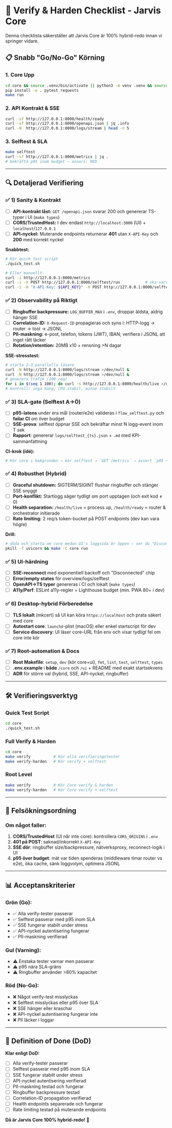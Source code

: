 # 🚀 Verify & Harden Checklist - Jarvis Core

Denna checklista säkerställer att Jarvis Core är 100% hybrid-redo innan vi springer vidare.

## 📋 Snabb "Go/No-Go" Körning

### 1. Core Upp
```bash
cd core && source .venv/bin/activate || python3 -m venv .venv && source .venv/bin/activate
pip install -e . pytest requests
make run
```

### 2. API Kontrakt & SSE
```bash
curl -sf http://127.0.0.1:8000/health/ready
curl -sf http://127.0.0.1:8000/openapi.json | jq .info
curl -N  http://127.0.0.1:8000/logs/stream | head -n 5
```

### 3. Selftest & SLA
```bash
make selftest
curl -sf http://127.0.0.1:8000/metrics | jq .
# bekräfta p95 inom budget – annars: RED
```

---

## 🔍 Detaljerad Verifiering

### ✅ 1) Sanity & Kontrakt

- [ ] **API-kontrakt låst:** `GET /openapi.json` svarar 200 och genererar TS-typer i UI (`make types`)
- [ ] **CORS/TrustedHost:** I dev endast `http://localhost:3000` (UI) + `localhost`/`127.0.0.1`
- [ ] **API-nyckel:** Muterande endpoints returnerar **401** utan `X-API-Key` och **200** med korrekt nyckel

**Snabbtest:**
```bash
# Kör quick test script
./quick_test.sh

# Eller manuellt:
curl -i http://127.0.0.1:8000/metrics
curl -i -X POST http://127.0.0.1:8000/selftest/run           # ska vara 401
curl -i -H "X-API-Key: ${API_KEY}" -X POST http://127.0.0.1:8000/selftest/run  # 200
```

### ✅ 2) Observability på Riktigt

- [ ] **Ringbuffer backpressure:** `LOG_BUFFER_MAX` i `.env`, droppar äldsta, aldrig hänger SSE
- [ ] **Correlation-ID:** `X-Request-ID` propagieras och syns i: HTTP-logg → router → tool → JSONL
- [ ] **PII-maskning:** e-post, telefon, tokens (JWT), IBAN; verifiera i JSONL att inget rått läcker
- [ ] **Rotation/retention:** 20MB x10 + rensning >N dagar

**SSE-stresstest:**
```bash
# starta 2–3 parallella läsare
curl -N http://127.0.0.1:8000/logs/stream >/dev/null &
curl -N http://127.0.0.1:8000/logs/stream >/dev/null &
# generera trafik (100 req)
for i in $(seq 1 100); do curl -s http://127.0.0.1:8000/health/live >/dev/null; done
# kontroll: inga häng, CPU stabil, minne stabilt
```

### ✅ 3) SLA-gate (Selftest A→Ö)

- [ ] **p95-latens** under era mål (router/e2e) valideras i `flow_selftest.py` och **failar CI** om över budget
- [ ] **SSE-prova**: selftest öppnar SSE och bekräftar minst N logg-event inom T sek
- [ ] **Rapport**: genererar `logs/selftest_{ts}.json` + `.md` med KPI-sammanfattning

**CI-krok (idé):**
```yaml
# Kör core i bakgrunden → kör selftest → `GET /metrics` → assert `p95 <= budget`
```

### ✅ 4) Robusthet (Hybrid)

- [ ] **Graceful shutdown:** SIGTERM/SIGINT flushar ringbuffer och stänger SSE snyggt
- [ ] **Port-konflikt:** Startlogg säger tydligt om port upptagen (och exit kod ≠ 0)
- [ ] **Health separation:** `/health/live` = process up, `/health/ready` = router & orchestrator initierade
- [ ] **Rate limiting:** 2 req/s token-bucket på POST endpoints (dev kan vara högre)

**Drill:**
```bash
# döda och starta om core medan UI's loggsida är öppen – ser du "Disconnected" → auto-reconnect → åter ström?
pkill -f uvicorn && make -C core run
```

### ✅ 5) UI-härdning

- [ ] **SSE-reconnect** med exponentiell backoff och "Disconnected" chip
- [ ] **Error/empty states** för overview/logs/selftest
- [ ] **OpenAPI→TS typer** genereras i CI och lokalt (`make types`)
- [ ] **A11y/Perf**: ESLint a11y-regler + Lighthouse budget (min. PWA 80+ i dev)

### ✅ 6) Desktop-hybrid Förberedelse

- [ ] **TLS lokalt** (mkcert) så UI kan köra `https://localhost` och prata säkert med core
- [ ] **Autostart core**: `launchd`-plist (macOS) eller enkel startscript för dev
- [ ] **Service discovery**: UI läser core-URL från env och visar tydligt fel om core inte kör

### ✅ 7) Root-automation & Docs

- [ ] **Root Makefile**: `setup`, `dev` (kör core+ui), `fmt`, `lint`, `test`, `selftest`, `types`
- [ ] **.env.example** i **både** `/core` och `/ui` + README med exakt startsekvens
- [ ] **ADR** för större val (hybrid, SSE, API-nyckel, ringbuffer)

---

## 🛠️ Verifieringsverktyg

### Quick Test Script
```bash
cd core
./quick_test.sh
```

### Full Verify & Harden
```bash
cd core
make verify          # Kör alla verifieringstester
make verify-harden   # Kör verify + selftest
```

### Root Level
```bash
make verify          # Kör Core verify & harden
make verify-harden   # Kör Core verify + selftest
```

---

## 🚨 Felsökningsordning

### Om något faller:

1. **CORS/TrustedHost** (UI når inte core): kontrollera `CORS_ORIGINS` i `.env`
2. **401 på POST**: saknad/inkorrekt `X-API-Key`
3. **SSE dör**: ringbuffer size/backpressure, nätverksproxy, reconnect-logik i UI
4. **p95 över budget**: mät var tiden spenderas (middleware timar router vs e2e), öka cache, sänk loggvolym, optimera JSONL

---

## 📊 Acceptanskriterier

### Grön (Go):
- ✅ Alla verify-tester passerar
- ✅ Selftest passerar med p95 inom SLA
- ✅ SSE fungerar stabilt under stress
- ✅ API-nyckel autentisering fungerar
- ✅ PII-maskning verifierad

### Gul (Varning):
- ⚠️  Enstaka tester varnar men passerar
- ⚠️  p95 nära SLA-gräns
- ⚠️  Ringbuffer använder >80% kapacitet

### Röd (No-Go):
- ❌ Något verify-test misslyckas
- ❌ Selftest misslyckas eller p95 över SLA
- ❌ SSE hänger eller kraschar
- ❌ API-nyckel autentisering fungerar inte
- ❌ PII läcker i loggar

---

## 🎯 Definition of Done (DoD)

**Klar enligt DoD:**
- [ ] Alla verify-tester passerar
- [ ] Selftest passerar med p95 inom SLA
- [ ] SSE fungerar stabilt under stress
- [ ] API-nyckel autentisering verifierad
- [ ] PII-maskning testad och fungerar
- [ ] Ringbuffer backpressure testad
- [ ] Correlation-ID propagation verifierad
- [ ] Health endpoints separerade och fungerar
- [ ] Rate limiting testad på muterande endpoints

**Då är Jarvis Core 100% hybrid-redo!** 🚀
